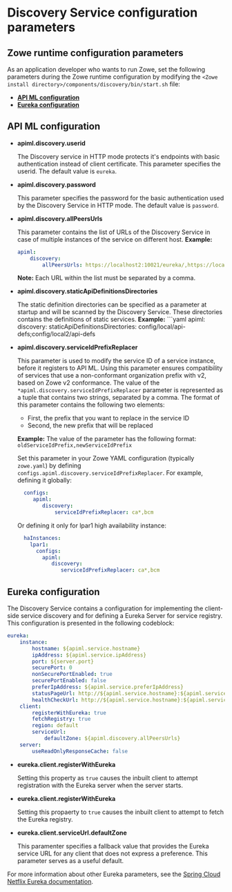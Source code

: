 # Discovery Service configuration parameters

## Zowe runtime configuration parameters

As an application developer who wants to run Zowe, set the following parameters during the Zowe runtime configuration by modifying the `<Zowe install directory>/components/discovery/bin/start.sh` file:

* **[API ML configuration](#api-ml-configuration)**
* **[Eureka configuration](#eureka-configuration)**

## API ML configuration

* **apiml.discovery.userid**

    The Discovery service in HTTP mode protects it's endpoints with basic authentication instead of client certificate. This parameter  specifies the userid. The default value is `eureka`. 

* **apiml.discovery.password**

    This parameter specifies the password for the basic authentication used by the Discovery Service in HTTP mode. The default value is `password`.
    
* **apiml.discovery.allPeersUrls**

    This parameter contains the list of URLs of the Discovery Service in case of multiple instances of the service on different host. 
    **Example:** 
    ```yaml
    apiml:
        discovery:
            allPeersUrls: https://localhost2:10021/eureka/,https://localhost3:10031/eureka/
    ```
    **Note:** Each URL within the list must be separated by a comma.
    
* **apiml.discovery.staticApiDefinitionsDirectories**

    The static definition directories can be specified as a parameter at startup and will be scanned by the Discovery Service. These directories contains the definitions of static services.
     **Example:** 
        ```yaml
        apiml:
            discovery:
                staticApiDefinitionsDirectories: config/local/api-defs;config/local2/api-defs

* **apiml.discovery.serviceIdPrefixReplacer**
    
    This parameter is used to modify the service ID of a service instance, before it registers to API ML.
    Using this parameter ensures compatibility of services that use a non-conformant organization prefix with v2, based on Zowe v2 conformance.
    The value of the `*apiml.discovery.serviceIdPrefixReplacer` parameter is represented as a tuple that contains two strings, separated by a comma. The format of this parameter contains the following two elements:
    * First, the prefix that you want to replace in the service ID
    * Second, the new prefix that will be replaced
    
  **Example:**
    The value of the parameter has the following format: `oldServiceIdPrefix,newServiceIdPrefix`

    Set this parameter in your Zowe YAML configuration (typically `zowe.yaml`) by defining `configs.apiml.discovery.serviceIdPrefixReplacer`. For example, defining it globally:

    ```yaml
      configs:
         apiml:
            discovery:
                serviceIdPrefixReplacer: ca*,bcm
    ```
     Or defining it only for lpar1 high availability instance:

    ```yaml
      haInstances:
        lpar1:
          configs:
            apiml:
               discovery:
                  serviceIdPrefixReplacer: ca*,bcm
    ```    

## Eureka configuration

The Discovery Service contains a configuration for implementing the client-side service discovery and for defining a Eureka Server for service registry. This configuration is presented in the following codeblock:

```yaml
eureka:
    instance:
        hostname: ${apiml.service.hostname}
        ipAddress: ${apiml.service.ipAddress}
        port: ${server.port}
        securePort: 0
        nonSecurePortEnabled: true
        securePortEnabled: false
        preferIpAddress: ${apiml.service.preferIpAddress}
        statusPageUrl: http://${apiml.service.hostname}:${apiml.service.port}/application/info
        healthCheckUrl: http://${apiml.service.hostname}:${apiml.service.port}/application/health
    client:
        registerWithEureka: true
        fetchRegistry: true
        region: default
        serviceUrl:
            defaultZone: ${apiml.discovery.allPeersUrls}
    server:
        useReadOnlyResponseCache: false
```

* **eureka.client.registerWithEureka**  

    Setting this property as `true` causes the inbuilt client to attempt registration with the Eureka server when the server starts. 

* **eureka.client.registerWithEureka**  

    Setting this propaerty to `true` causes the inbuilt client to attempt to fetch the Eureka registry. 

* **eureka.client.serviceUrl.defaultZone**  

    This paramenter specifies a fallback value that provides the Eureka service URL for any client that does not express a preference. This parameter serves as a useful default.

For more information about other Eureka parameters, see the [Spring Cloud Netflix Eureka documentation](https://cloud.spring.io/spring-cloud-netflix/multi/multi__service_discovery_eureka_clients.html).

